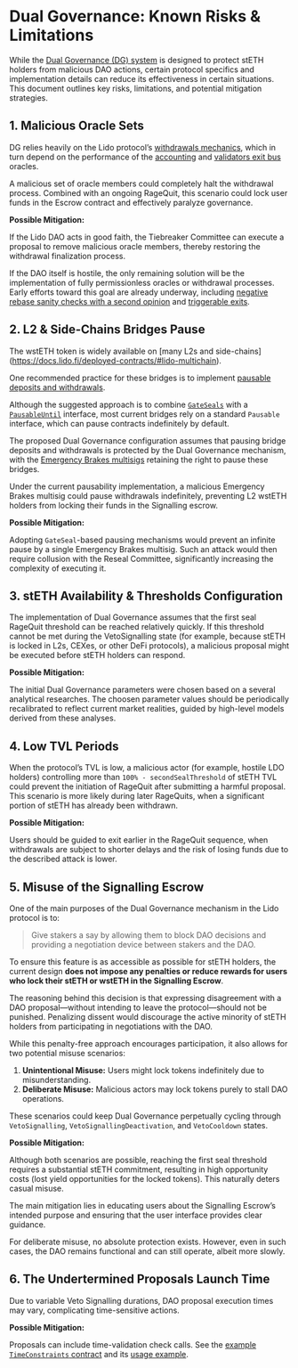 # Dual Governance: Known Risks & Limitations

While the [Dual Governance (DG) system](specification.md) is designed to protect stETH holders from malicious DAO actions, certain protocol specifics and implementation details can reduce its effectiveness in certain situations. This document outlines key risks, limitations, and potential mitigation strategies.


## 1. Malicious Oracle Sets

DG relies heavily on the Lido protocol’s [withdrawals mechanics](https://docs.lido.fi/guides/lido-tokens-integration-guide#withdrawals-unsteth), which in turn depend on the performance of the [accounting](https://docs.lido.fi/guides/oracle-spec/accounting-oracle) and [validators exit bus](https://docs.lido.fi/guides/oracle-spec/validator-exit-bus) oracles.

A malicious set of oracle members could completely halt the withdrawal process. Combined with an ongoing RageQuit, this scenario could lock user funds in the Escrow contract and effectively paralyze governance.

**Possible Mitigation:**

If the Lido DAO acts in good faith, the Tiebreaker Committee can execute a proposal to remove malicious oracle members, thereby restoring the withdrawal finalization process.

If the DAO itself is hostile, the only remaining solution will be the implementation of fully permissionless oracles or withdrawal processes. Early efforts toward this goal are already underway, including [negative rebase sanity checks with a second opinion](https://github.com/lidofinance/lido-improvement-proposals/blob/develop/LIPS/lip-23.md) and [triggerable exits](https://eips.ethereum.org/EIPS/eip-7002).


## 2. L2 & Side-Chains Bridges Pause

The wstETH token is widely available on [many L2s and side-chains] (https://docs.lido.fi/deployed-contracts/#lido-multichain).

One recommended practice for these bridges is to implement [pausable deposits and withdrawals](https://docs.lido.fi/token-guides/wsteth-bridging-guide#r-7-pausable-deposits-and-withdrawals).

Although the suggested approach is to combine [`GateSeals`](https://github.com/lidofinance/gate-seals) with a [`PausableUntil`](https://github.com/lidofinance/core/blob/master/contracts/0.8.9/utils/PausableUntil.sol) interface, most current bridges rely on a standard `Pausable` interface, which can pause contracts indefinitely by default.

The proposed Dual Governance configuration assumes that pausing bridge deposits and withdrawals is protected by the Dual Governance mechanism, with the [Emergency Brakes multisigs](https://docs.lido.fi/multisigs/emergency-brakes) retaining the right to pause these bridges.

Under the current pausability implementation, a malicious Emergency Brakes multisig could pause withdrawals indefinitely, preventing L2 wstETH holders from locking their funds in the Signalling escrow.

**Possible Mitigation:**

Adopting `GateSeal`-based pausing mechanisms would prevent an infinite pause by a single Emergency Brakes multisig. Such an attack would then require collusion with the Reseal Committee, significantly increasing the complexity of executing it.


## 3. stETH Availability & Thresholds Configuration

The implementation of Dual Governance assumes that the first seal RageQuit threshold can be reached relatively quickly. If this threshold cannot be met during the VetoSignalling state (for example, because stETH is locked in L2s, CEXes, or other DeFi protocols), a malicious proposal might be executed before stETH holders can respond.

**Possible Mitigation:**

The initial Dual Governance parameters were chosen based on a several analytical researches. The choosen parameter values should be periodically recalibrated to reflect current market realities, guided by high-level models derived from these analyses.


## 4. Low TVL Periods

When the protocol’s TVL is low, a malicious actor (for example, hostile LDO holders) controlling more than `100% - secondSealThreshold` of stETH TVL could prevent the initiation of RageQuit after submitting a harmful proposal. This scenario is more likely during later RageQuits, when a significant portion of stETH has already been withdrawn.

**Possible Mitigation:**

Users should be guided to exit earlier in the RageQuit sequence, when withdrawals are subject to shorter delays and the risk of losing funds due to the described attack is lower.


## 5. Misuse of the Signalling Escrow

One of the main purposes of the Dual Governance mechanism in the Lido protocol is to:

> Give stakers a say by allowing them to block DAO decisions and providing a negotiation device between stakers and the DAO.

To ensure this feature is as accessible as possible for stETH holders, the current design **does not impose any penalties or reduce rewards for users who lock their stETH or wstETH in the Signalling Escrow**.

The reasoning behind this decision is that expressing disagreement with a DAO proposal—without intending to leave the protocol—should not be punished. Penalizing dissent would discourage the active minority of stETH holders from participating in negotiations with the DAO.

While this penalty-free approach encourages participation, it also allows for two potential misuse scenarios:

1. **Unintentional Misuse:** Users might lock tokens indefinitely due to misunderstanding.
2. **Deliberate Misuse:** Malicious actors may lock tokens purely to stall DAO operations.

These scenarios could keep Dual Governance perpetually cycling through `VetoSignalling`, `VetoSignallingDeactivation`, and `VetoCooldown` states.

**Possible Mitigation:**

Although both scenarios are possible, reaching the first seal threshold requires a substantial stETH commitment, resulting in high opportunity costs (lost yield opportunities for the locked tokens). This naturally deters casual misuse.

The main mitigation lies in educating users about the Signalling Escrow’s intended purpose and ensuring that the user interface provides clear guidance.

For deliberate misuse, no absolute protection exists. However, even in such cases, the DAO remains functional and can still operate, albeit more slowly.


## 6. The Undertermined Proposals Launch Time

Due to variable Veto Signalling durations, DAO proposal execution times may vary, complicating time-sensitive actions.

**Possible Mitigation:**

Proposals can include time-validation check calls. See the [example `TimeConstraints` contract](https://github.com/lidofinance/dual-governance/blob/main/test/utils/time-constraints.sol) and its [usage example](https://github.com/lidofinance/dual-governance/blob/main/test/scenario/time-sensitive-proposal-execution.t.sol).
